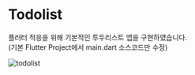 # Todolist

플러터 적응을 위해 기본적인 투두리스트 앱을 구현하였습니다. <br>
(기본 Flutter Project에서 main.dart 소스코드만 수정)

![todolist](https://user-images.githubusercontent.com/63191464/190162750-145387b2-15a9-4d1e-a376-21ae9088b4ac.PNG)
